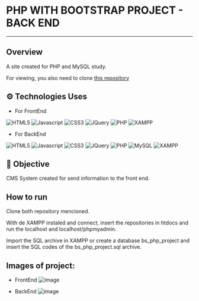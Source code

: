 # **PHP WITH BOOTSTRAP PROJECT - BACK END**
---
## Overview
A site created for PHP and MySQL study.

For viewing, you also need to clone [this repository](https://github.com/RafaMT93/PHP_With_BS_Project_FrontEnd/)
## ⚙️ Technologies Uses

- For FrontEnd
  
![HTML5](https://img.shields.io/badge/-HTML5-333333?style=flat&logo=HTML5)
![Javascript](https://img.shields.io/badge/-Javascript-333333?style=flat&logo=Javascript)
![CSS3](https://img.shields.io/badge/-CSS3-333333?style=flat&logo=CSS3)
![JQuery](https://img.shields.io/badge/-JQuery-333333?style=flat&logo=jquery)
![PHP](https://img.shields.io/badge/-PHP-333333?style=flat&logo=PHP)
![XAMPP](https://img.shields.io/badge/-XAMPP-333333?style=flat&logo=xampp)

- For BackEnd
  
![HTML5](https://img.shields.io/badge/-HTML5-333333?style=flat&logo=HTML5)
![Javascript](https://img.shields.io/badge/-Javascript-333333?style=flat&logo=Javascript)
![CSS3](https://img.shields.io/badge/-CSS3-333333?style=flat&logo=CSS3)
![JQuery](https://img.shields.io/badge/-JQuery-333333?style=flat&logo=jquery)
![PHP](https://img.shields.io/badge/-PHP-333333?style=flat&logo=PHP)
![MySQL](https://img.shields.io/badge/-MySQL-333333?style=flat&logo=mysql)
![XAMPP](https://img.shields.io/badge/-XAMPP-333333?style=flat&logo=xampp)

## 🎯 Objective

CMS System created for send information to the front end.

## How to run

Clone both repository mencioned.

With de XAMPP instaled and connect, insert the repositories in htdocs and run the localhost and localhost/phpmyadmin.

Import the SQL archive in XAMPP or create a database bs_php_project and insert the SQL codes of the bs_php_project.sql archive.

## Images of project:

- FrontEnd
![image](https://user-images.githubusercontent.com/55158261/145698671-db2f27f9-d0d2-472f-87f4-d32aa0e0478d.png)

- BackEnd
![image](https://user-images.githubusercontent.com/55158261/145698681-a760cbae-494b-41fc-8f51-a529af34be68.png)
